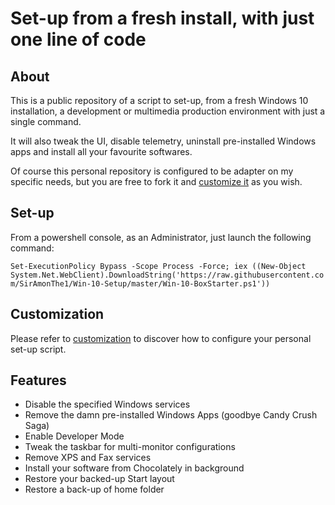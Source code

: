 # Set-up from a fresh install, with just one line of code

## About

This is a public repository of a script to set-up, from a fresh Windows 10 installation, a development or multimedia production environment with just a single command.

It will also tweak the UI, disable telemetry, uninstall pre-installed Windows apps and install all your favourite softwares.

Of course this personal repository is configured to be adapter on my specific needs, but you are free to fork it and [customize it](customization.md) as you wish.

## Set-up

From a powershell console, as an Administrator, just launch the following command:

`Set-ExecutionPolicy Bypass -Scope Process -Force; iex ((New-Object System.Net.WebClient).DownloadString('https://raw.githubusercontent.com/SirAmonThe1/Win-10-Setup/master/Win-10-BoxStarter.ps1'))`

## Customization

Please refer to [customization](customization.md) to discover how to configure your personal set-up script.

## Features

* Disable the specified Windows services
* Remove the damn pre-installed Windows Apps (goodbye Candy Crush Saga)
* Enable Developer Mode
* Tweak the taskbar for multi-monitor configurations
* Remove XPS and Fax services
* Install your software from Chocolately in background
* Restore your backed-up Start layout
* Restore a back-up of home folder